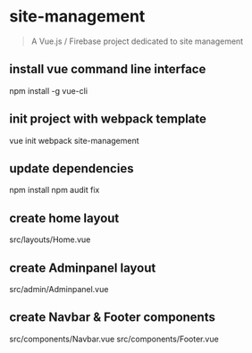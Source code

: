 # site-management

> A Vue.js / Firebase project dedicated to site management

## install vue command line interface
npm install -g vue-cli

## init project with webpack template
vue init webpack site-management

## update dependencies
npm install
npm audit fix

## create home layout
src/layouts/Home.vue

## create Adminpanel layout
src/admin/Adminpanel.vue

## create Navbar & Footer components
src/components/Navbar.vue
src/components/Footer.vue